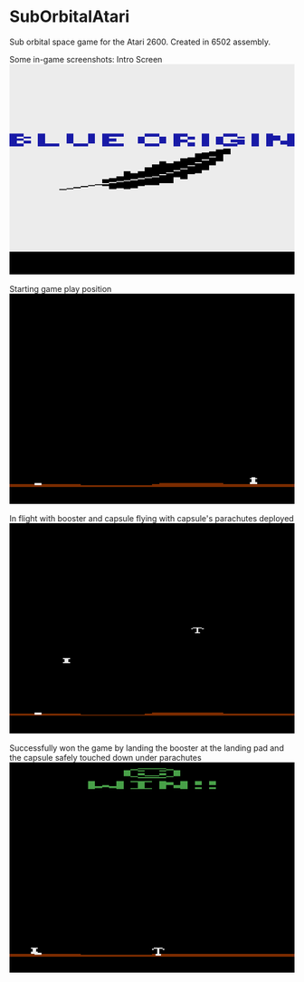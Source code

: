 # SubOrbitalAtari
Sub orbital space game for the Atari 2600. Created in 6502 assembly.

Some in-game screenshots:
Intro Screen
![alt text](https://github.com/jessesheridan/SubOrbitalAtari/raw/master/JesseSheridanAtariShepard.png "Intro Screen")

Starting game play position
![alt text](https://github.com/jessesheridan/SubOrbitalAtari/raw/master/JesseSheridanAtariShepard_1.png "Intro Screen")

In flight with booster and capsule flying with capsule's parachutes deployed
![alt text](https://github.com/jessesheridan/SubOrbitalAtari/raw/master/JesseSheridanAtariShepard_3.png "Intro Screen")

Successfully won the game by landing the booster at the landing pad and the capsule safely touched down under parachutes
![alt text](https://github.com/jessesheridan/SubOrbitalAtari/raw/master/JesseSheridanAtariShepard_4.png "Intro Screen")
